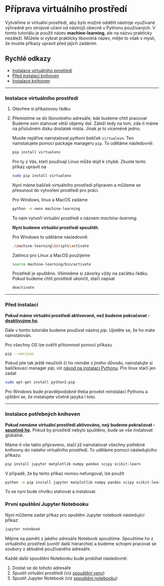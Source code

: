 # Příprava virtuálního prostředí

Vytváříme si virtuální prostředí, aby bylo možné oddělit nástroje využívané výhradně pro strojové učení od nástrojů obecně v Pythonu používaných. V tomto tutoriálu je použit název **machine-learning**, ale na názvu prakticky nezáleží. Můžete si vybrat prakticky libovolná název, mějte to však v mysli, že musíte příkazy upravit před jejich zadáním.


Rychlé odkazy
---

- [Instalace virtuálního prostředí](#venv)
- [Před instalací knihoven](#pip)
- [Instalace knihoven](#libs)

---

### Instalace virtuálního prostředí <a name="venv"></a>

1. Otevřme si příkazovou řádku
2. Přemístíme se do libovolného adresáře, kde budeme chtít pracovat
    Budeme sem stahovat větší objemy dat. Záleží tedy na tom, zda-li máme na příslušném disku dostatek místa. Jinak je to víceméně jedno.
    
    Musíte nejdříve nainstalovat *pythoní balíček* `virtualevn`. Ten nainstalujete pomocí package manageru `pip`. To uděláme následovně:
    
    ```bash
    pip install virtualenv
    ```
    
    Pro ty z Vás, kteří používají Linux může dojít k chybě. Zkuste tento příkaz upravit na
    
    ```bash
    sudo pip install virtualenv
    ```

    Nyní máme balíček virtuálního prostředí připraven a můžeme se přesunout do vytvoření prostředí pro práci.
    
    
    Pro Windows, linux a MacOS zadáme
    
    ```bash
    python -m venv machine-learning
    ```
    
    To nám vytvoří virtuální prostředí s názvem *machine-learning*. 
    
    **Nyní budeme virtuální prostředí spouštět.**<a name="start-venv"></a>
    
    Pro Windows to uděláme následovně:
    
    ```bash
    .\machine-learning\Scripts\activate
    ```
    
    Zatímco pro Linux a MacOS použijeme
    
    ```bash
    source machine-learning/bin/activate
    ```
    
    Prostředí je spuštěno. Všimněme si závorky vždy na začátku řádku. Pokud budeme chtít prostředí ukončit, stačí napsat <a name="end-venv"></a>
 
    ```bash
    deactivate
    ```

---

### Před instalací <a name="pip"></a>

**Pokud máme virtuální prostředí aktivované, než budeme pokračovat - [deaktivujme ho](#end-venv).**

Dále v tomto tutoriále budeme používat nástroj *pip*. Ujistěte se, že ho máte nainstalován. 

Pro všechny OS lze ověřit přítomnost pomocí příkazu

```bash
pip --version
```

Pokud jste tak ještě neučinili či ho nemáte z jiného důvodu, nainstalujte si balíčkovací manager *pip*, viz [návod na instalaci Pythonu](https://github.com/vojtechpavlu/machine-learning/blob/prep_python-install/python-install/README.md). Pro linux stačí jen zadat

```bash
sudo apt-get install python3-pip
```

Pro Windows bude pravděpodobně třeba provést reinstalaci Pythonu a ujištění se, že instalujete včetně jazyka i toto.

---

### Instalace potřebných knihoven <a name="libs"></a>

**Pokud nemáme virtuální prostředí aktivováno, neý budeme pokračovat - [spusťmě ho](#start-venv).** Pokud by prostředí nebylo spuštěno, bude se vše instalovat globálně.

Máme-li vše takto připraveno, stačí již nainstalovat všechny potřebné knihovny do našeho virtuálního prostředí. To uděláme pomocí následujícího příkazu:

```bash
pip install jupyter matplotlib numpy pandas scipy scikit-learn
```

V případě, že by tento příkaz rovnou nefungoval, lze použít

```bash
python -m pip install jupyter matplotlib numpy pandas scipy scikit-learn
```

To se nyní bude chvilku stahovat a instalovat.


### První spuštění Jupyter Notebooku

Nyní můžeme zadat příkaz pro spuštění Jupyter notebook následující příkaz:

<a name="start-jupyter"></a>
```bash
jupyter notebook
```

Mějme na paměti z jakého adresáře Notebook spouštíme. Spouštíme ho z virtuálního prostředí (uvnitř další hierarchie) a budeme schopni pracovat se soubory z aktuálně používaného adresáře.

Každé další spouštění Notebooku bude probíhat následovně:

1. Dostat se do tohoto adresáře
2. Spustit virtuální prostředí (viz [spouštění venv](#start-venv))
3. Spustit Jupyter Notebook (viz [spouštění notebooku](#start-jupyter))
